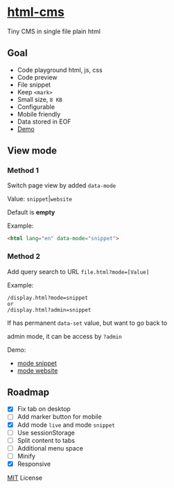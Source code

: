 # [html-cms](https://github.com/jlongyam/html-cms)

Tiny CMS in single file plain html

## Goal

- Code playground html, js, css
- Code preview
- File snippet
- Keep `<mark>`
- Small size, `8 KB`
- Configurable
- Mobile friendly
- Data stored in EOF
- [Demo](https://jlongyam.github.io/html-cms/display.html)

## View mode

### Method 1

Switch page view by added `data-mode`

Value: `snippet`|`website`

Default is **empty**

Example:

```html
<html lang="en" data-mode="snippet">
```

### Method 2

Add query search to URL `file.html?mode=[Value]` 

Example:

```URL
/display.html?mode=snippet
or
/display.html?admin=snippet
```

If has permanent `data-set` value, but want to go back to

admin mode, it can be access by `?admin`

Demo:

- [mode snippet](https://jlongyam.github.io/html-cms/display.html?mode=snippet)
- [mode website](https://jlongyam.github.io/html-cms/display.html?mode=website)

## Roadmap

- [x] Fix tab on desktop
- [ ] Add marker button for mobile
- [x] Add mode `live` and mode `snippet`
- [ ] Use sessionStorage
- [ ] Split content to tabs
- [ ] Additional menu space
- [ ] Minify
- [x] Responsive

[MIT](LICENSE) License